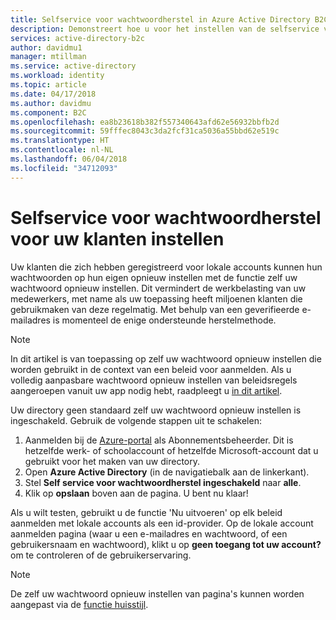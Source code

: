 ```yaml
---
title: Selfservice voor wachtwoordherstel in Azure Active Directory B2C | Microsoft Docs
description: Demonstreert hoe u voor het instellen van de selfservice voor wachtwoordherstel voor uw klanten in Azure Active Directory B2C
services: active-directory-b2c
author: davidmu1
manager: mtillman
ms.service: active-directory
ms.workload: identity
ms.topic: article
ms.date: 04/17/2018
ms.author: davidmu
ms.component: B2C
ms.openlocfilehash: ea8b23618b382f557340643afd62e56932bbfb2d
ms.sourcegitcommit: 59fffec8043c3da2fcf31ca5036a55bbd62e519c
ms.translationtype: HT
ms.contentlocale: nl-NL
ms.lasthandoff: 06/04/2018
ms.locfileid: "34712093"
---
```

# <a name="set-up-self-service-password-reset-for-your-customers"></a>Selfservice voor wachtwoordherstel voor uw klanten instellen
Uw klanten die zich hebben geregistreerd voor lokale accounts kunnen hun wachtwoorden op hun eigen opnieuw instellen met de functie zelf uw wachtwoord opnieuw instellen. Dit vermindert de werkbelasting van uw medewerkers, met name als uw toepassing heeft miljoenen klanten die gebruikmaken van deze regelmatig. Met behulp van een geverifieerde e-mailadres is momenteel de enige ondersteunde herstelmethode.

> [!NOTE]
> In dit artikel is van toepassing op zelf uw wachtwoord opnieuw instellen die worden gebruikt in de context van een beleid voor aanmelden. Als u volledig aanpasbare wachtwoord opnieuw instellen van beleidsregels aangeroepen vanuit uw app nodig hebt, raadpleegt u [in dit artikel](active-directory-b2c-reference-policies.md#create-a-password-reset-policy).
> 
> 

Uw directory geen standaard zelf uw wachtwoord opnieuw instellen is ingeschakeld. Gebruik de volgende stappen uit te schakelen:

1. Aanmelden bij de [Azure-portal](https://portal.azure.com/) als Abonnementsbeheerder. Dit is hetzelfde werk- of schoolaccount of hetzelfde Microsoft-account dat u gebruikt voor het maken van uw directory.
2. Open **Azure Active Directory** (in de navigatiebalk aan de linkerkant).
4. Stel **Self service voor wachtwoordherstel ingeschakeld** naar **alle**. 
5. Klik op **opslaan** boven aan de pagina. U bent nu klaar!

Als u wilt testen, gebruikt u de functie 'Nu uitvoeren' op elk beleid aanmelden met lokale accounts als een id-provider. Op de lokale account aanmelden pagina (waar u een e-mailadres en wachtwoord, of een gebruikersnaam en wachtwoord), klikt u op **geen toegang tot uw account?** om te controleren of de gebruikerservaring.

> [!NOTE]
> De zelf uw wachtwoord opnieuw instellen van pagina's kunnen worden aangepast via de [functie huisstijl](../active-directory/customize-branding.md).
> 
> 

